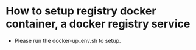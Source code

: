 # How to setup registry docker container, a docker registry service

* Please run the docker-up_env.sh to setup.